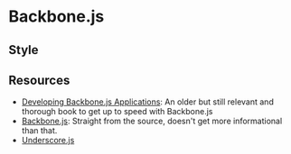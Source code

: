 # Backbone.js

## Style

## Resources
- [Developing Backbone.js
  Applications](http://addyosmani.github.io/backbone-fundamentals/): An
older but still relevant and thorough book to get up to speed with
Backbone.js
- [Backbone.js](http://backbonejs.org/): Straight from the source,
  doesn't get more informational than that.
- [Underscore.js](http://underscorejs.org/)


